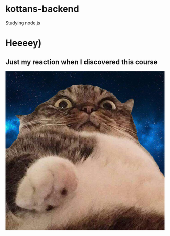 # kottans-backend
Studying node.js 

# Heeeey) 
## Just my reaction when I discovered this course
![cat in space](https://github.com/Hiaza/kottans-backend/blob/master/cat.jpg)
